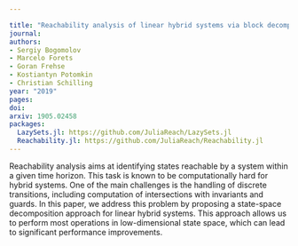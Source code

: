 ```yaml
---

title: "Reachability analysis of linear hybrid systems via block decomposition"
journal: 
authors:
- Sergiy Bogomolov
- Marcelo Forets
- Goran Frehse
- Kostiantyn Potomkin
- Christian Schilling
year: "2019"
pages:
doi: 
arxiv: 1905.02458
packages:
  LazySets.jl: https://github.com/JuliaReach/LazySets.jl
  Reachability.jl: https://github.com/JuliaReach/Reachability.jl
---
```


Reachability analysis aims at identifying states reachable by a system within a given time horizon.
This task is known to be computationally hard for hybrid systems.
One of the main challenges is the handling of discrete transitions, including computation of intersections with invariants
and guards. In this paper, we address this problem by proposing a state-space decomposition approach
for linear hybrid systems. This approach allows us to perform most operations in low-dimensional state space,
which can lead to significant performance improvements. 
